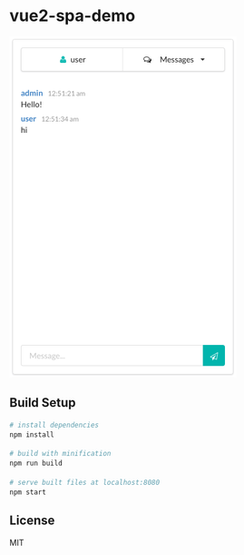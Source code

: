 # vue2-spa-demo

![Screenshot](images/screenshot.png?raw=true "Screenshot")

## Build Setup

```sh
# install dependencies
npm install

# build with minification
npm run build

# serve built files at localhost:8080
npm start
```

## License

MIT
